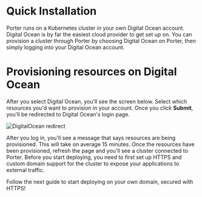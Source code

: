 # Quick Installation
Porter runs on a Kubernetes cluster in your own Digital Ocean account. Digital Ocean is by far the easiest cloud provider to get set up on. You can provision a cluster through Porter by choosing Digital Ocean on Porter, then simply logging into your Digital Ocean account.

# Provisioning resources on Digital Ocean

After you select Digital Ocean, you'll see the screen below. Select which resources you'd want to provision in your account. Once you click **Submit**, you'll be redirected to Digital Ocean's login page.

![DigitalOcean redirect](https://files.readme.io/1722d09-Screen_Shot_2021-02-12_at_5.27.27_PM.png "Screen Shot 2021-02-12 at 5.27.27 PM.png")

After you log in, you'll see a message that says resources are being provisioned. This will take on average 15 minutes. Once the resources have been provisioned, refresh the page and you'll see a cluster connected to Porter. Before you start deploying, you need to first set up HTTPS and custom domain support for the cluster to expose your applications to external traffic. 

Follow the next guide to start deploying on your own domain, secured with HTTPS!